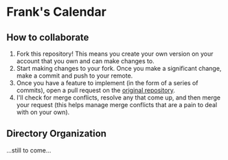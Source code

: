 # Frank's Calendar

## How to collaborate
1. Fork this repository! This means you create your own version on your account that you own and can make changes to.
2. Start making changes to your fork. Once you make a significant change, make a commit and push to your remote.
3. Once you have a feature to implement (in the form of a series of commits), open a pull request on the [original repository](https://github.com/jack-greenberg/franks-calendar).
4. I'll check for merge conflicts, resolve any that come up, and then merge your request (this helps manage merge conflicts that are a pain to deal with on your own).

## Directory Organization

...still to come...
